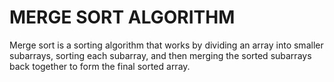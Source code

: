 # MERGE SORT ALGORITHM

Merge sort is a sorting algorithm that works by dividing an array into smaller subarrays, sorting each subarray, and then merging the sorted subarrays back together to form the final sorted array.
